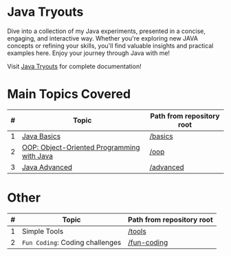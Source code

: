 # Java Tryouts

Dive into a collection of my Java experiments, presented in a concise, engaging, and interactive way. 
Whether you're exploring new JAVA concepts or refining your skills, you'll find valuable insights and practical examples here. 
Enjoy your journey through Java with me!

Visit [Java Tryouts](https://shadhini-jayatilake.gitbook.io/java-tryouts) for complete documentation!

# Main Topics Covered

| # | Topic                                                                                                                                              | Path from repository root                                                                                    |
|---|----------------------------------------------------------------------------------------------------------------------------------------------------|--------------------------------------------------------------------------------------------------------------|
| 1 | [Java Basics](https://github.com/shadhini/java-tryouts/blob/d3f71c4a89fa1aa702c3d918fce59e6859eeed0b/basics/README.md)                             | [/basics](https://github.com/shadhini/java-tryouts/blob/d3f71c4a89fa1aa702c3d918fce59e6859eeed0b/basics)     |
| 2 | [OOP: Object-Oriented Programming with Java](https://github.com/shadhini/java-tryouts/blob/d3f71c4a89fa1aa702c3d918fce59e6859eeed0b/oop/README.md) | [/oop](https://github.com/shadhini/java-tryouts/blob/d3f71c4a89fa1aa702c3d918fce59e6859eeed0b/oop)           |
| 3 | [Java Advanced](https://github.com/shadhini/java-tryouts/blob/948876153eeb5c7ac3fa64500ca442834808cf46/advanced/README.md)                         | [/advanced](https://github.com/shadhini/java-tryouts/blob/948876153eeb5c7ac3fa64500ca442834808cf46/advanced) |



# Other

| # | Topic                           | Path from repository root                                                                                        |
|---|---------------------------------|------------------------------------------------------------------------------------------------------------------|
| 1 | Simple Tools                    | [/tools](https://github.com/shadhini/java-tryouts/blob/0e5c63cf5d9d9e590a05fd7d461a03d3130647e8/tools)           |
| 2 | `Fun Coding`: Coding challenges | [/fun-coding](https://github.com/shadhini/java-tryouts/blob/b87dd30df0dec30bb4d1164c52c4a2b529179361/fun-coding) |
